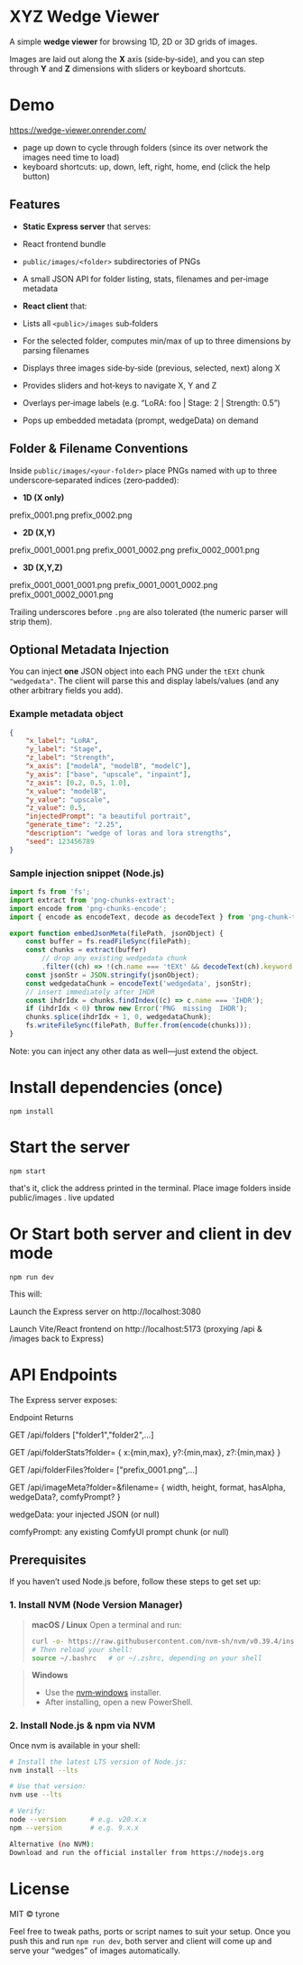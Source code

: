 # XYZ Wedge Viewer

A simple **wedge viewer** for browsing 1D, 2D or 3D grids of images.

Images are laid out along the **X** axis (side‑by‑side), and you can step through **Y** and **Z** dimensions with sliders or keyboard shortcuts.

# Demo

https://wedge-viewer.onrender.com/

- page up down to cycle through folders (since its over network the images need time to load)
- keyboard shortcuts: up, down, left, right, home, end (click the help button)

## Features

- **Static Express server** that serves:

- React frontend bundle

- `public/images/<folder>` subdirectories of PNGs

- A small JSON API for folder listing, stats, filenames and per‑image metadata

- **React client** that:

- Lists all `<public>/images` sub‑folders

- For the selected folder, computes min/max of up to three dimensions by parsing filenames

- Displays three images side‑by‑side (previous, selected, next) along X

- Provides sliders and hot‑keys to navigate X, Y and Z

- Overlays per‑image labels (e.g. “LoRA: foo | Stage: 2 | Strength: 0.5”)

- Pops up embedded metadata (prompt, wedgeData) on demand

## Folder & Filename Conventions

Inside `public/images/<your‑folder>` place PNGs named with up to three underscore‑separated indices (zero‑padded):

- **1D (X only)**

prefix_0001.png prefix_0002.png

- **2D (X,Y)**

prefix_0001_0001.png prefix_0001_0002.png prefix_0002_0001.png

- **3D (X,Y,Z)**

prefix_0001_0001_0001.png prefix_0001_0001_0002.png prefix_0001_0002_0001.png

Trailing underscores before `.png` are also tolerated (the numeric parser will strip them).

## Optional Metadata Injection

You can inject **one** JSON object into each PNG under the `tEXt` chunk `"wedgedata"`. The client will parse this and display labels/values (and any other arbitrary fields you add).

### Example metadata object

```json
{
	"x_label": "LoRA",
	"y_label": "Stage",
	"z_label": "Strength",
	"x_axis": ["modelA", "modelB", "modelC"],
	"y_axis": ["base", "upscale", "inpaint"],
	"z_axis": [0.2, 0.5, 1.0],
	"x_value": "modelB",
	"y_value": "upscale",
	"z_value": 0.5,
	"injectedPrompt": "a beautiful portrait",
	"generate_time": "2.25",
	"description": "wedge of loras and lora strengths",
	"seed": 123456789
}
```

### Sample injection snippet (Node.js)

```js
import fs from 'fs';
import extract from 'png-chunks-extract';
import encode from 'png-chunks-encode';
import { encode as encodeText, decode as decodeText } from 'png-chunk-text';

export function embedJsonMeta(filePath, jsonObject) {
	const buffer = fs.readFileSync(filePath);
	const chunks = extract(buffer)
		// drop any existing wedgedata chunk
		.filter((ch) => !(ch.name === 'tEXt' && decodeText(ch).keyword === 'wedgedata'));
	const jsonStr = JSON.stringify(jsonObject);
	const wedgedataChunk = encodeText('wedgedata', jsonStr);
	// insert immediately after IHDR
	const ihdrIdx = chunks.findIndex((c) => c.name === 'IHDR');
	if (ihdrIdx < 0) throw new Error('PNG  missing  IHDR');
	chunks.splice(ihdrIdx + 1, 0, wedgedataChunk);
	fs.writeFileSync(filePath, Buffer.from(encode(chunks)));
}
```

Note: you can inject any other data as well—just extend the object.

# Install dependencies (once)

```
npm install
```

# Start the server

```
npm start
```
that's it, click the address printed in the terminal. Place image folders inside public/images . live updated 

# Or Start both server and client in dev mode

```
npm run dev
```

This will:

Launch the Express server on http://localhost:3080

Launch Vite/React frontend on http://localhost:5173 (proxying /api & /images back to Express)

# API Endpoints

The Express server exposes:

Endpoint Returns

GET /api/folders ["folder1","folder2",…]

GET /api/folderStats?folder=<name> { x:{min,max}, y?:{min,max}, z?:{min,max} }

GET /api/folderFiles?folder=<name> ["prefix_0001.png",…]

GET /api/imageMeta?folder=&filename= { width, height, format, hasAlpha, wedgeData?, comfyPrompt? }

wedgeData: your injected JSON (or null)

comfyPrompt: any existing ComfyUI prompt chunk (or null)

## Prerequisites

If you haven’t used Node.js before, follow these steps to get set up:

### 1. Install NVM (Node Version Manager)

> **macOS / Linux**
> Open a terminal and run:
>
> ```bash
> curl -o- https://raw.githubusercontent.com/nvm-sh/nvm/v0.39.4/install.sh | bash
> # Then reload your shell:
> source ~/.bashrc   # or ~/.zshrc, depending on your shell
> ```

> **Windows**
>
> - Use the [nvm‑windows](https://github.com/coreybutler/nvm-windows) installer.
> - After installing, open a new PowerShell.

### 2. Install Node.js & npm via NVM

Once nvm is available in your shell:

```bash
# Install the latest LTS version of Node.js:
nvm install --lts

# Use that version:
nvm use --lts

# Verify:
node --version      # e.g. v20.x.x
npm --version       # e.g. 9.x.x

Alternative (no NVM):
Download and run the official installer from https://nodejs.org
```

# License

MIT © tyrone

Feel free to tweak paths, ports or script names to suit your setup. Once you push this and run `npm run dev`, both server and client will come up and serve your “wedges” of images automatically.
